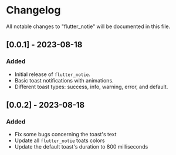 # Changelog

All notable changes to "flutter_notie" will be documented in this file.

## [0.0.1] - 2023-08-18

### Added

- Initial release of `flutter_notie`.
- Basic toast notifications with animations.
- Different toast types: success, info, warning, error, and default.

## [0.0.2] - 2023-08-18

### Added

- Fix some bugs concerning the toast's text
- Update all `flutter_notie` toats colors
- Update the default toast's duration to 800 milliseconds